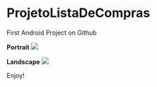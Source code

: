 # ProjetoListaDeCompras
First Android Project on Github

<b>Portrait</b>
<img src="https://s26.postimg.org/wpdrzj71h/Portrait.png" />

<b>Landscape</b>
<img src="https://s26.postimg.org/wbcfzxmxx/Landscape.png" />

Enjoy!
